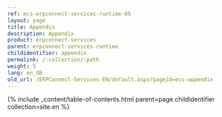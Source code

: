 ```yaml
---
ref: ecs-erpconnect-services-runtime-05
layout: page
title: Appendix
description: Appendix
product: erpconnect-services
parent: erpconnect-services-runtime
childidentifier: appendix
permalink: /:collection/:path
weight: 5
lang: en_GB
old_url: /ERPConnect-Services-EN/default.aspx?pageid=ecs-appendix
---
```


{% include _content/table-of-contents.html parent=page.childidentifier collection=site.en %}